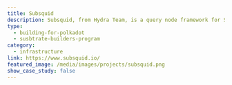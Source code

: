 ```yaml
---
title: Subsquid
description: Subsquid, from Hydra Team, is a query node framework for Substrate chains.
type:
  - building-for-polkadot
  - susbtrate-builders-program
category:
  - infrastructure
link: https://www.subsquid.io/
featured_image: /media/images/projects/subsquid.png
show_case_study: false
---
```

